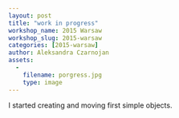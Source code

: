 ```yaml
---
layout: post
title: "work in progress"
workshop_name: 2015 Warsaw
workshop_slug: 2015-warsaw
categories: [2015-warsaw]
author: Aleksandra Czarnojan
assets:
  -
    filename: porgress.jpg
    type: image
---
```

I started creating and moving first simple objects.
